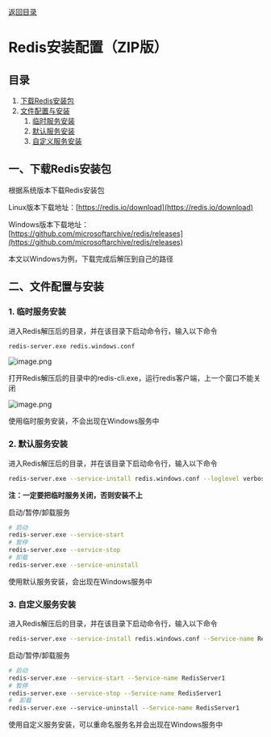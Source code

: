 [返回目录](ch0.md)

# Redis安装配置（ZIP版）

## 目录

1. [下载Redis安装包](#1)  
2. [文件配置与安装](#2)  
    1. [临时服务安装](#2-1)  
    2. [默认服务安装](#2-2)  
    3. [自定义服务安装](#2-3)  

## 一、下载Redis安装包<a name="1"></a>

根据系统版本下载Redis安装包

Linux版本下载地址：[https://redis.io/download](https://redis.io/download)

Windows版本下载地址：[https://github.com/microsoftarchive/redis/releases](https://github.com/microsoftarchive/redis/releases)

本文以Windows为例，下载完成后解压到自己的路径

## 二、文件配置与安装<a name="2"></a>

### 1. 临时服务安装<a name="2-1"></a>

进入Redis解压后的目录，并在该目录下启动命令行，输入以下命令

```bash
redis-server.exe redis.windows.conf
```

![image.png](https://cdn.jsdelivr.net/gh/13812700839/MyImageBed/article/jianshu/CAT2/ch6/ch6-1.png)


打开Redis解压后的目录中的redis-cli.exe，运行redis客户端，上一个窗口不能关闭

![image.png](https://cdn.jsdelivr.net/gh/13812700839/MyImageBed/article/jianshu/CAT2/ch6/ch6-2.png)


使用临时服务安装，不会出现在Windows服务中

### 2. 默认服务安装<a name="2-2"></a>

进入Redis解压后的目录，并在该目录下启动命令行，输入以下命令

```bash
redis-server.exe --service-install redis.windows.conf --loglevel verbose
```

**注：一定要把临时服务关闭，否则安装不上**

启动/暂停/卸载服务

```bash
# 启动
redis-server.exe --service-start
# 暂停
redis-server.exe --service-stop
# 卸载
redis-server.exe --service-uninstall
```

使用默认服务安装，会出现在Windows服务中

### 3. 自定义服务安装<a name="2-3"></a>

进入Redis解压后的目录，并在该目录下启动命令行，输入以下命令

```bash
redis-server.exe --service-install redis.windows.conf --Service-name RedisServer1 --loglevel verbose
```

启动/暂停/卸载服务

```bash
# 启动
redis-server.exe --service-start --Service-name RedisServer1
# 暂停
redis-server.exe --service-stop --Service-name RedisServer1
#  卸载
redis-server.exe --service-uninstall --Service-name RedisServer1
```

使用自定义服务安装，可以重命名服务名并会出现在Windows服务中

